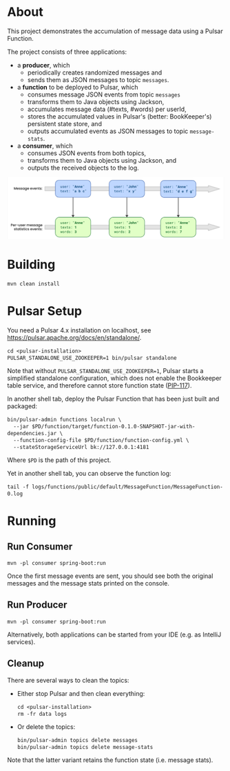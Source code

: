 # About
This project demonstrates the accumulation of message data using a Pulsar Function.

The project consists of three applications:
* a **producer**, which
    * periodically creates randomized messages and
    * sends them as JSON messages to topic `messages`.
* a **function** to be deployed to Pulsar, which
    * consumes message JSON events from topic `messages`
    * transforms them to Java objects using Jackson,
    * accumulates message data (#texts, #words) per userId,
    * stores the accumulated values in Pulsar's (better: BookKeeper's) persistent state store, and
    * outputs accumulated events as JSON messages to topic `message-stats`.
* a **consumer**, which
    * consumes JSON events from both topics,
    * transforms them to Java objects using Jackson, and
    * outputs the received objects to the log.

![Accumulate totals from message events](pulsar-stateful-function.png)

# Building
```shell
mvn clean install
```

# Pulsar Setup
You need a Pulsar 4.x installation on localhost, see https://pulsar.apache.org/docs/en/standalone/.

```shell
cd <pulsar-installation>
PULSAR_STANDALONE_USE_ZOOKEEPER=1 bin/pulsar standalone
```
Note that without `PULSAR_STANDALONE_USE_ZOOKEEPER=1`, Pulsar starts a simplified standalone configuration,
which does not enable the Bookkeeper table service, and therefore cannot store function state
([PIP-117](https://github.com/apache/pulsar/issues/13302)).

In another shell tab, deploy the Pulsar Function that has been just built and packaged:
```shell
bin/pulsar-admin functions localrun \
  --jar $PD/function/target/function-0.1.0-SNAPSHOT-jar-with-dependencies.jar \
  --function-config-file $PD/function/function-config.yml \
  --stateStorageServiceUrl bk://127.0.0.1:4181
```
Where `$PD` is the path of this project.

Yet in another shell tab, you can observe the function log:
```shell
tail -f logs/functions/public/default/MessageFunction/MessageFunction-0.log
```

# Running
## Run Consumer
```shell
mvn -pl consumer spring-boot:run
```
Once the first message events are sent, you should see both the original messages and the message stats printed on the console.

## Run Producer
```shell
mvn -pl consumer spring-boot:run
```
Alternatively, both applications can be started from your IDE (e.g. as IntelliJ services).

## Cleanup
There are several ways to clean the topics:
* Either stop Pulsar and then clean everything:
  ```shell
  cd <pulsar-installation>
  rm -fr data logs
  ```
* Or delete the topics:
  ```shell
  bin/pulsar-admin topics delete messages
  bin/pulsar-admin topics delete message-stats
  ```
Note that the latter variant retains the function state (i.e. message stats). 